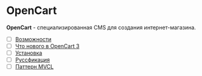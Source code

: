 # OpenCart

**OpenCart** - специализированная CMS для создания интернет-магазина.

- [ ] [Возможности](content/features.md)
- [ ] [Что нового в OpenCart 3](content/whats-new-3.md)
- [ ] [Установка](content/install.md)
- [ ] [Руссфикация](content/russian.md)
- [ ] [Паттерн MVCL](content/pattern.md)